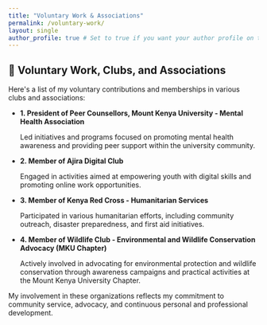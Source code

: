 ```yaml
---
title: "Voluntary Work & Associations"
permalink: /voluntary-work/
layout: single
author_profile: true # Set to true if you want your author profile on this page, false otherwise
---
```


## 🤝 Voluntary Work, Clubs, and Associations

Here's a list of my voluntary contributions and memberships in various clubs and associations:

<ul>
  <li>
    <strong>1. President of Peer Counsellors, Mount Kenya University - Mental Health Association</strong>
    <p>Led initiatives and programs focused on promoting mental health awareness and providing peer support within the university community.</p>
  </li>
  <li>
    <strong>2. Member of Ajira Digital Club</strong>
    <p>Engaged in activities aimed at empowering youth with digital skills and promoting online work opportunities.</p>
  </li>
  <li>
    <strong>3. Member of Kenya Red Cross - Humanitarian Services</strong>
    <p>Participated in various humanitarian efforts, including community outreach, disaster preparedness, and first aid initiatives.</p>
  </li>
  <li>
    <strong>4. Member of Wildlife Club - Environmental and Wildlife Conservation Advocacy (MKU Chapter)</strong>
    <p>Actively involved in advocating for environmental protection and wildlife conservation through awareness campaigns and practical activities at the Mount Kenya University Chapter.</p>
  </li>
</ul>

<p>
  My involvement in these organizations reflects my commitment to community service, advocacy, and continuous personal and professional development.
</p>
